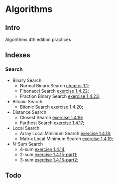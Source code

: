 # Algorithms
## Intro
Algorithms 4th edition practices

## Indexes
### Search
- Binary Search
    - Normal Binary Search [chapter 1.1](src/com/algorithms/search/binary/BinarySearch.java);
    - Fibonacci Search [exercise 1.4.22](src/com/algorithms/search/binary/FibonacciSearch.java);
    - Fraction Binary Search [exercise 1.4.23](src/com/algorithms/search/binary/FractionBinarySearch.java);
- Bitonic Search
    - Bitonic Search [exercise 1.4.20](src/com/algorithms/search/binary/BitonicSearch.java);
- Distance Search
    - Closest Search [exercise 1.4.16](src/com/algorithms/search/binary/ClosestSearch.java);
    - Farthest Search [exercise 1.4.17](src/com/algorithms/search/binary/FarthestSearch.java);
- Local Search
    - Array Local Minimum Search [exercise 1.4.18](src/com/algorithms/search/binary/ArrayLocalMinSearch.java);
    - Matrix Local Minimum Search [exercise 1.4.19](src/com/algorithms/search/binary/MatrixLocalMinSearch.java);
- N-Sum Search
    - 4-sum [exercise 1.4.14](src/com/algorithms/search/binary/FourSum.java);
    - 2-sum [exercise 1.4.15-part1](src/com/algorithms/search/binary/TwoSum.java);
    - 3-sum [exercise 1.4.15-part2](src/com/algorithms/search/binary/ThreeSum.java);
    
## Todo

